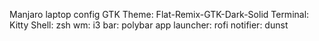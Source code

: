 Manjaro laptop config 
GTK Theme: Flat-Remix-GTK-Dark-Solid
Terminal: Kitty 
Shell: zsh
wm: i3
bar: polybar
app launcher: rofi
notifier: dunst
	
